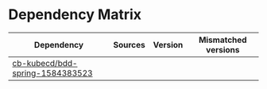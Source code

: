 # Dependency Matrix

Dependency | Sources | Version | Mismatched versions
---------- | ------- | ------- | -------------------
[cb-kubecd/bdd-spring-1584383523](https://github.com/cb-kubecd/bdd-spring-1584383523.git) |  | []() | 

